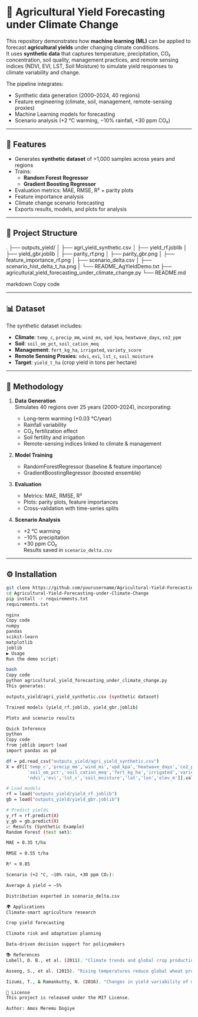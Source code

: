 # 🌾 Agricultural Yield Forecasting under Climate Change

This repository demonstrates how **machine learning (ML)** can be applied to forecast **agricultural yields** under changing climate conditions.  
It uses **synthetic data** that captures temperature, precipitation, CO₂ concentration, soil quality, management practices, and remote sensing indices (NDVI, EVI, LST, Soil Moisture) to simulate yield responses to climate variability and change.

The pipeline integrates:
- Synthetic data generation (2000–2024, 40 regions)
- Feature engineering (climate, soil, management, remote-sensing proxies)
- Machine Learning models for forecasting
- Scenario analysis (+2 °C warming, −10% rainfall, +30 ppm CO₂)

---

## 🚀 Features
- Generates **synthetic dataset** of >1,000 samples across years and regions
- Trains:
  - **Random Forest Regressor**  
  - **Gradient Boosting Regressor**
- Evaluation metrics: MAE, RMSE, R² + parity plots
- Feature importance analysis
- Climate change scenario forecasting
- Exports results, models, and plots for analysis

---

## 📂 Project Structure
.
├── outputs_yield/
│ ├── agri_yield_synthetic.csv
│ ├── yield_rf.joblib
│ ├── yield_gbr.joblib
│ ├── parity_rf.png
│ ├── parity_gbr.png
│ ├── feature_importance_rf.png
│ ├── scenario_delta.csv
│ ├── scenario_hist_delta_t_ha.png
│ └── README_AgYieldDemo.txt
├── agricultural_yield_forecasting_under_climate_change.py
└── README.md

markdown
Copy code

---

## 📊 Dataset
The synthetic dataset includes:
- **Climate**: `temp_c`, `precip_mm`, `wind_ms`, `vpd_kpa`, `heatwave_days`, `co2_ppm`
- **Soil**: `soil_om_pct`, `soil_cation_meq`
- **Management**: `fert_kg_ha`, `irrigated`, `variety_score`
- **Remote Sensing Proxies**: `ndvi`, `evi`, `lst_c`, `soil_moisture`
- **Target**: `yield_t_ha` (crop yield in tons per hectare)

---

## 🧪 Methodology
1. **Data Generation**  
   Simulates 40 regions over 25 years (2000–2024), incorporating:
   - Long-term warming (+0.03 °C/year)
   - Rainfall variability
   - CO₂ fertilization effect
   - Soil fertility and irrigation
   - Remote-sensing indices linked to climate & management

2. **Model Training**  
   - RandomForestRegressor (baseline & feature importance)  
   - GradientBoostingRegressor (boosted ensemble)

3. **Evaluation**  
   - Metrics: MAE, RMSE, R²  
   - Plots: parity plots, feature importances  
   - Cross-validation with time-series splits

4. **Scenario Analysis**  
   - +2 °C warming  
   - −10% precipitation  
   - +30 ppm CO₂  
   Results saved in `scenario_delta.csv`

---

## ⚙️ Installation
```bash
git clone https://github.com/yourusername/Agricultural-Yield-Forecasting-under-Climate-Change.git
cd Agricultural-Yield-Forecasting-under-Climate-Change
pip install -r requirements.txt
requirements.txt

nginx
Copy code
numpy
pandas
scikit-learn
matplotlib
joblib
▶️ Usage
Run the demo script:

bash
Copy code
python agricultural_yield_forecasting_under_climate_change.py
This generates:

outputs_yield/agri_yield_synthetic.csv (synthetic dataset)

Trained models (yield_rf.joblib, yield_gbr.joblib)

Plots and scenario results

Quick Inference
python
Copy code
from joblib import load
import pandas as pd

df = pd.read_csv("outputs_yield/agri_yield_synthetic.csv")
X = df[['temp_c','precip_mm','wind_ms','vpd_kpa','heatwave_days','co2_ppm',
        'soil_om_pct','soil_cation_meq','fert_kg_ha','irrigated','variety_score',
        'ndvi','evi','lst_c','soil_moisture','lat','lon','elev_m']].values

# Load models
rf = load("outputs_yield/yield_rf.joblib")
gb = load("outputs_yield/yield_gbr.joblib")

# Predict yields
y_rf = rf.predict(X)
y_gb = gb.predict(X)
📈 Results (Synthetic Example)
Random Forest (test set):

MAE ≈ 0.35 t/ha

RMSE ≈ 0.55 t/ha

R² ≈ 0.85

Scenario (+2 °C, −10% rain, +30 ppm CO₂):

Average Δ yield ≈ −5%

Distribution exported in scenario_delta.csv

🌍 Applications
Climate-smart agriculture research

Crop yield forecasting

Climate risk and adaptation planning

Data-driven decision support for policymakers

📚 References
Lobell, D. B., et al. (2011). "Climate trends and global crop production." Science.

Asseng, S., et al. (2015). "Rising temperatures reduce global wheat production." Nature Climate Change.

Iizumi, T., & Ramankutty, N. (2016). "Changes in yield variability of major crops over the 20th century." Nature Plants.

📝 License
This project is released under the MIT License.

Author: Amos Meremu Dogiye
